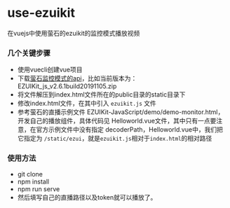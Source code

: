 # use-ezuikit
在vuejs中使用萤石的ezuikit的监控模式播放视频


### 几个关键步骤
- 使用vuecli创建vue项目
- 下载[萤石监控模式的api](https://open.ys7.com/doc/zh/uikit/uikit_javascript.html)，比如当前版本为： EZUIKit_js_v2.6.1build20191105.zip
- 将文件解压到index.html文件所在的public目录的static目录下
- 修改index.html文件，在其中引入 `ezuikit.js` 文件
- 参考萤石的直播示例文件 EZUIKit-JavaScript/demo/demo-monitor.html，开发自己的播放组件，具体代码见 Helloworld.vue文件，其中只有一点要注意，在官方示例文件中没有指定 decoderPath，Helloworld.vue中，我们把它指定为 `/static/ezui`，就是`ezuikit.js`相对于`index.html`的相对路径

### 使用方法
- git clone
- npm install
- npm run serve
- 然后填写自己的直播路径以及token就可以播放了。